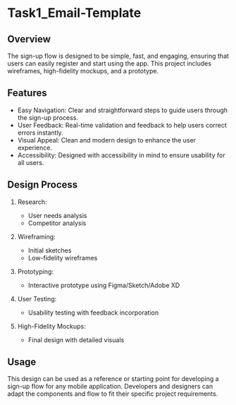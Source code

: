# Task1_Email-Template

Overview
--------
The sign-up flow is designed to be simple, fast, and engaging, ensuring that users can easily register and start using the app. This project includes wireframes, high-fidelity mockups, and a prototype.

Features
--------
- Easy Navigation: Clear and straightforward steps to guide users through the sign-up process.
- User Feedback: Real-time validation and feedback to help users correct errors instantly.
- Visual Appeal: Clean and modern design to enhance the user experience.
- Accessibility: Designed with accessibility in mind to ensure usability for all users.

Design Process
--------------
1. Research:
   - User needs analysis
   - Competitor analysis

2. Wireframing:
   - Initial sketches
   - Low-fidelity wireframes

3. Prototyping:
   - Interactive prototype using Figma/Sketch/Adobe XD

4. User Testing:
   - Usability testing with feedback incorporation

5. High-Fidelity Mockups:
   - Final design with detailed visuals

Usage
-----
This design can be used as a reference or starting point for developing a sign-up flow for any mobile application. Developers and designers can adapt the components and flow to fit their specific project requirements.

